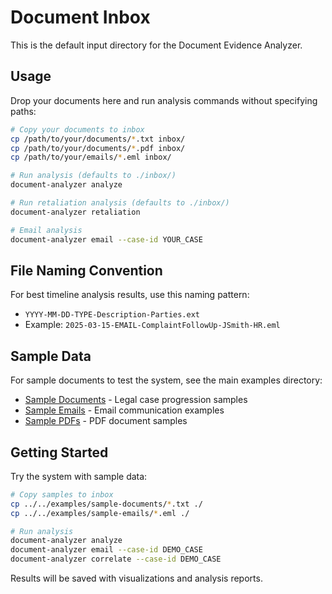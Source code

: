 # Document Inbox

This is the default input directory for the Document Evidence Analyzer.

## Usage

Drop your documents here and run analysis commands without specifying paths:

```bash
# Copy your documents to inbox
cp /path/to/your/documents/*.txt inbox/
cp /path/to/your/documents/*.pdf inbox/
cp /path/to/your/emails/*.eml inbox/

# Run analysis (defaults to ./inbox/)
document-analyzer analyze

# Run retaliation analysis (defaults to ./inbox/)
document-analyzer retaliation

# Email analysis
document-analyzer email --case-id YOUR_CASE
```

## File Naming Convention

For best timeline analysis results, use this naming pattern:
- `YYYY-MM-DD-TYPE-Description-Parties.ext`
- Example: `2025-03-15-EMAIL-ComplaintFollowUp-JSmith-HR.eml`

## Sample Data

For sample documents to test the system, see the main examples directory:
- [Sample Documents](../../examples/sample-documents/) - Legal case progression samples
- [Sample Emails](../../examples/sample-emails/) - Email communication examples
- [Sample PDFs](../../examples/sample-pdfs/) - PDF document samples

## Getting Started

Try the system with sample data:

```bash
# Copy samples to inbox
cp ../../examples/sample-documents/*.txt ./
cp ../../examples/sample-emails/*.eml ./

# Run analysis
document-analyzer analyze
document-analyzer email --case-id DEMO_CASE
document-analyzer correlate --case-id DEMO_CASE
```

Results will be saved with visualizations and analysis reports.